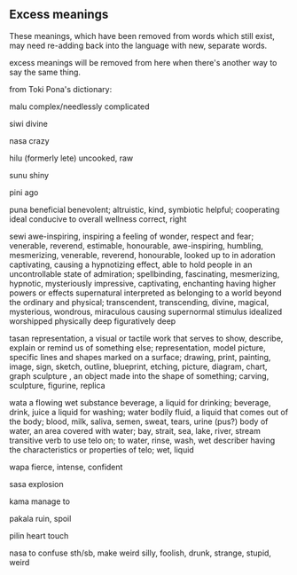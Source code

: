 Excess meanings
------

These meanings, which have been removed from words which still exist,
may need re-adding back into the language with new, separate words.

excess meanings will be removed from here 
when there's another way to say the same thing.

from Toki Pona's dictionary:

malu
    complex/needlessly complicated

siwi
    divine

nasa
    crazy

hilu (formerly lete)
    uncooked, raw

sunu
    shiny

pini
    ago

puna
    beneficial
    benevolent; altruistic, kind, symbiotic
    helpful; cooperating
    ideal
    conducive to overall wellness
    correct, right


sewi
    awe-inspiring, inspiring a feeling of wonder, respect and fear; venerable, reverend, estimable, honourable, awe-inspiring, humbling, mesmerizing, venerable, reverend, honourable, looked up to in adoration
    captivating, causing a hypnotizing effect, able to hold people in an uncontrollable state of admiration; spellbinding, fascinating, mesmerizing, hypnotic, mysteriously impressive, captivating, enchanting
    having higher powers or effects
    supernatural
    interpreted as belonging to a world beyond the ordinary and physical; transcendent, transcending, divine, magical, mysterious, wondrous, miraculous
    causing supernormal stimulus
    idealized
    worshipped
    physically deep
    figuratively deep

tasan
    representation, a visual or tactile work that serves to show, describe, explain or remind us of something else; representation, model
    picture, specific lines and shapes marked on a surface; drawing, print, painting, image, sign, sketch, outline, blueprint, etching, picture,
    diagram, chart, graph
    sculpture , an object made into the shape of something; carving, sculpture, figurine, replica


wata
    a flowing wet substance
    beverage, a liquid for drinking; beverage, drink, juice
    a liquid for washing; water
    bodily fluid, a liquid that comes out of the body; blood, milk, saliva, semen, sweat, tears, urine (pus?)
    body of water, an area covered with water; bay, strait, sea, lake, river, stream
    transitive verb to use telo on; to water, rinse, wash, wet
    describer having the characteristics or properties of telo; wet, liquid

wapa
    fierce, intense, confident

sasa
    explosion

kama
    manage to

pakala
    ruin, spoil

pilin
    heart
    touch

nasa 
    to confuse sth/sb, make weird
    silly, foolish, drunk, strange, stupid, weird